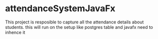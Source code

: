# attendanceSystemJavaFx
This project is resposible to capture all the attendance details about students. this will run on the setup like postgres table and javafx need to inhence it
